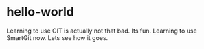 # hello-world
Learning to use GIT is actually not that bad. Its fun.
Learning to use SmartGit now. Lets see how it goes.
